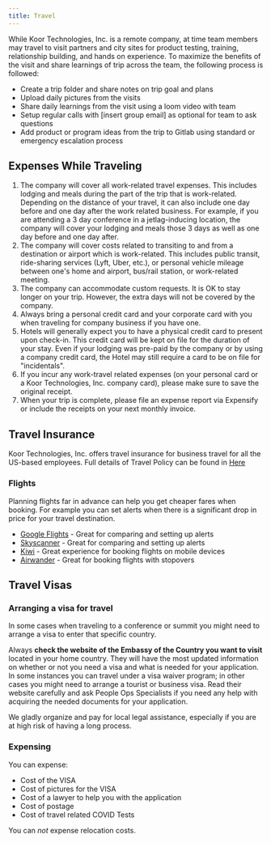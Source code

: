 ```yaml
---
title: Travel
---
```


While Koor Technologies, Inc. is a remote company, at time team members may travel to visit partners and city sites for product testing, training, relationship building, and hands on experience. To maximize the benefits of the visit and share learnings of trip across the team, the following process is followed:

- Create a trip folder and share notes on trip goal and plans
- Upload daily pictures from the visits
- Share daily learnings from the visit using a loom video with team
- Setup regular calls with \[insert group email\] as optional for team to ask questions
- Add product or program ideas from the trip to Gitlab using standard or emergency escalation process

## Expenses While Traveling

1. The company will cover all work-related travel expenses. This includes lodging and meals during the part of the trip that is work-related. Depending on the distance of your travel, it can also include one day before and one day after the work related business. For example, if you are attending a 3 day conference in a jetlag-inducing location, the company will cover your lodging and meals those 3 days as well as one day before and one day after.
2. The company will cover costs related to transiting to and from a destination or airport which is work-related. This includes public transit, ride-sharing services (Lyft, Uber, etc.), or personal vehicle mileage between one's home and airport, bus/rail station, or work-related meeting.
3. The company can accommodate custom requests. It is OK to stay longer on your trip. However, the extra days will not be covered by the company.
4. Always bring a personal credit card and your corporate card with you when traveling for company business if you have one.
5. Hotels will generally expect you to have a physical credit card to present upon check-in. This credit card will be kept on file for the duration of your stay. Even if your lodging was pre-paid by the company or by using a company credit card, the Hotel may still require a card to be on file for "incidentals".
6. If you incur any work-travel related expenses (on your personal card or a Koor Technologies, Inc. company card), please make sure to save the original receipt.
7. When your trip is complete, please file an expense report via Expensify or include the receipts on your next monthly invoice.

## Travel Insurance

Koor Technologies, Inc. offers travel insurance for business travel for all the US-based employees. Full details of Travel Policy can be found in [Here](https://drive.google.com/file/d/188gtgD_5S_-mL8UkPiudgritsiiiyDUR/view?usp=sharing)

### Flights

Planning flights far in advance can help you get cheaper fares when booking. For example you can set alerts when there is a significant drop in price for your travel destination.

- [Google Flights](https://www.google.com/flights/) - Great for comparing and setting up alerts
- [Skyscanner](https://www.skyscanner.com/) - Great for comparing and setting up alerts
- [Kiwi](https://www.kiwi.com/) - Great experience for booking flights on mobile devices
- [Airwander](http://airwander.com/) - Great for booking flights with stopovers

## Travel Visas

### Arranging a visa for travel

In some cases when traveling to a conference or summit you might need to arrange a visa to enter that specific country.

Always **check the website of the Embassy of the Country you want to visit** located in your home country. They will have the most updated information on whether or not you need a visa and what is needed for your application. In some instances you can travel under a visa waiver program; in other cases you might need to arrange a tourist or business visa. Read their website carefully and ask People Ops Specialists if you need any help with acquiring the needed documents for your application.

We gladly organize and pay for local legal assistance, especially if you are at high risk of having a long process.

### Expensing

You can expense:

- Cost of the VISA
- Cost of pictures for the VISA
- Cost of a lawyer to help you with the application
- Cost of postage
- Cost of travel related COVID Tests

You can *not* expense relocation costs.
